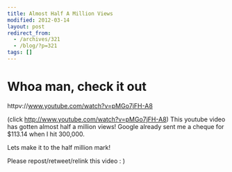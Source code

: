 ```yaml
---
title: Almost Half A Million Views
modified: 2012-03-14
layout: post
redirect_from:
  - /archives/321
  - /blog/?p=321
tags: []
---
```



Whoa man, check it out
======================

httpv://www.youtube.com/watch?v=pMGo7jFH-A8

(click http://www.youtube.com/watch?v=pMGo7jFH-A8) This youtube video has gotten almost half a million views! Google already sent me a cheque for \$113.14 when I hit 300,000.

Lets make it to the half million mark!

Please repost/retweet/relink this video : )
